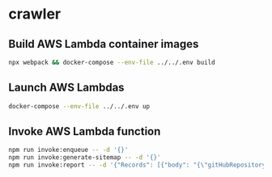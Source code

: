 # crawler

## Build AWS Lambda container images

```bash
npx webpack && docker-compose --env-file ../../.env build
```

## Launch AWS Lambdas

```bash
docker-compose --env-file ../../.env up
```

## Invoke AWS Lambda function

```bash
npm run invoke:enqueue -- -d '{}'
npm run invoke:generate-sitemap -- -d '{}'
npm run invoke:report -- -d '{"Records": [{"body": "{\"gitHubRepositoryFullName\": \"[user]/[repository]\"}"}]}'
```
